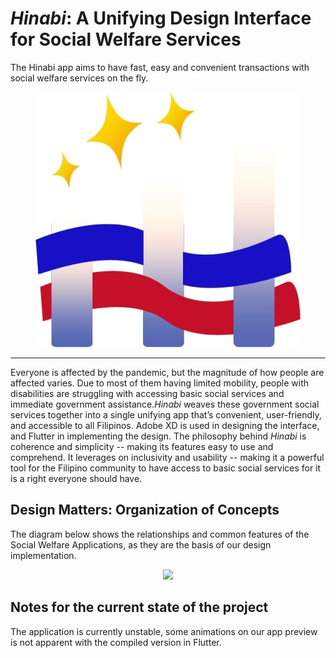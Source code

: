 # *Hinabi*: A Unifying Design Interface for Social Welfare Services
The Hinabi app aims to have fast, easy and convenient transactions with social welfare services on the fly.
<p align="center">
  <img src="https://github.com/adeeconometrics/Hinabi-App/blob/main/Diagrams/hinabi_logo.jpg" />
</p>
  
----

Everyone is affected by the pandemic, but the magnitude of how people are affected varies. Due to most of them having limited mobility, people with disabilities are struggling with accessing basic social services and immediate government assistance.*Hinabi* weaves these government social services together into a single unifying app that’s convenient, user-friendly, and accessible to all Filipinos. Adobe XD is used in designing the interface, and Flutter in implementing the design. The philosophy behind *Hinabi* is coherence and simplicity -- making its features easy to use and comprehend. It leverages on inclusivity and usability -- making it a powerful tool for the Filipino community to have access to basic social services for it is a right everyone should have. 

## Design Matters: Organization of Concepts
The diagram below shows the relationships and common features of the Social Welfare Applications, as they are the basis of our design implementation. 

<p align = "center">
<img src = "https:https://github.com/adeeconometrics/Hinabi-App/main/Diagrams/sitemap.jpg">
</p>

## Notes for the current state of the project
The application is currently unstable, some animations on our app preview is not apparent with the compiled version in Flutter.  
